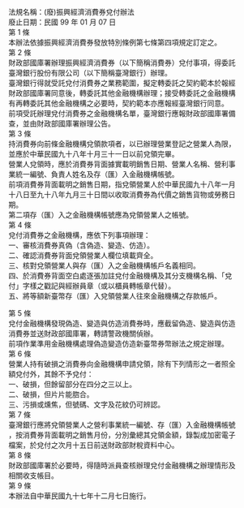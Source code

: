 法規名稱：(廢)振興經濟消費券兌付辦法  
廢止日期：民國 99 年 01 月 07 日  
第 1 條  
本辦法依據振興經濟消費券發放特別條例第七條第四項規定訂定之。  
第 2 條  
財政部國庫署辦理振興經濟消費券（以下簡稱消費券）兌付事項，得委託  
臺灣銀行股份有限公司（以下簡稱臺灣銀行）辦理。  
臺灣銀行得就受託兌付消費券之業務範圍，擬定轉委託之契約範本於報經  
財政部國庫署同意後，轉委託其他金融機構辦理；接受轉委託之金融機構  
有再轉委託其他金融機構之必要時，契約範本亦應報經臺灣銀行同意。  
前項受託辦理兌付消費券之金融機構名單，臺灣銀行應報財政部國庫署備  
查，並由財政部國庫署辦理公告。  
第 3 條  
持消費券向前條金融機構兌領款項者，以已辦理營業登記之營業人為限，  
並應於中華民國九十八年十月三十一日以前兌領完畢。  
營業人兌領時，應於消費券背面據實載明銷售日期、營業人名稱、營利事  
業統一編號、負責人姓名及存（匯）入金融機構帳號。  
前項消費券背面載明之銷售日期，指兌領營業人於中華民國九十八年一月  
十八日至九十八年九月三十日間以收取消費券為代價之銷售貨物或勞務日  
期。  
第二項存（匯）入之金融機構帳號應為兌領營業人之帳號。  
第 4 條  
兌付消費券之金融機構，應依下列事項辦理：  
一、審核消費券真偽（含偽造、變造、仿造）。  
二、確認消費券背面兌領營業人欄位填載齊全。  
三、核對兌領營業人與存（匯）入之金融機構帳戶名義相同。  
四、於消費券背面空白處逐張加註兌付金融機構及其分支機構名稱、「兌  
付」字樣之戳記與經辦員章（或以櫃員轉帳章代替）。  
五、將等額新臺幣存（匯）入兌領營業人往來金融機構之存款帳戶。  


第 5 條  
兌付金融機構發現偽造、變造與仿造消費券時，應截留偽造、變造與仿造  
消費券並送財政部國庫署，轉請警政機關偵辦。  
前項作業準用金融機構處理偽造變造仿造新臺幣券幣辦法之規定辦理。  
第 6 條  
營業人持有破損之消費券向金融機構申請兌領，除有下列情形之一者照全  
額兌付外，其餘不予兌付：  
一、破損，但餘留部分在四分之三以上。  
二、破損，但片片能脗合。  
三、污損或燻焦，但號碼、文字及花紋仍可辨認。  
第 7 條  
臺灣銀行應將兌領營業人之營利事業統一編號、存（匯）入金融機構帳號  
，按消費券背面載明之銷售月份，分別彙總其兌領金額，錄製成加密電子  
檔案，於兌付之次月十五日前送財政部財稅資料中心。  
第 8 條  
財政部國庫署於必要時，得隨時派員查核辦理兌付金融機構之辦理情形及  
相關收支帳目。  
第 9 條  
本辦法自中華民國九十七年十二月七日施行。  



